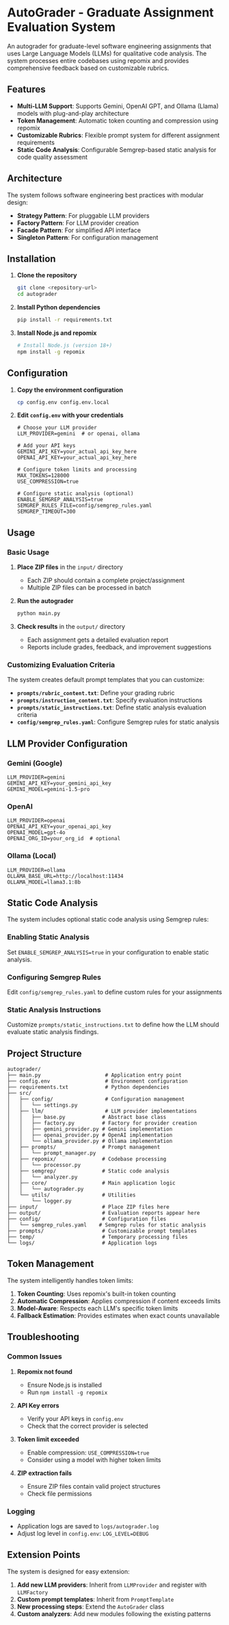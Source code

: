 # AutoGrader - Graduate Assignment Evaluation System

An autograder for graduate-level software engineering assignments that uses Large Language Models (LLMs) for qualitative code analysis. The system processes entire codebases using repomix and provides comprehensive feedback based on customizable rubrics.

## Features

- **Multi-LLM Support**: Supports Gemini, OpenAI GPT, and Ollama (Llama) models with plug-and-play architecture
- **Token Management**: Automatic token counting and compression using repomix
- **Customizable Rubrics**: Flexible prompt system for different assignment requirements
- **Static Code Analysis**: Configurable Semgrep-based static analysis for code quality assessment

## Architecture

The system follows software engineering best practices with modular design:

- **Strategy Pattern**: For pluggable LLM providers
- **Factory Pattern**: For LLM provider creation
- **Facade Pattern**: For simplified API interface
- **Singleton Pattern**: For configuration management

## Installation

1. **Clone the repository**
   ```bash
   git clone <repository-url>
   cd autograder
   ```

2. **Install Python dependencies**
   ```bash
   pip install -r requirements.txt
   ```

3. **Install Node.js and repomix**
   ```bash
   # Install Node.js (version 18+)
   npm install -g repomix
   ```

## Configuration

1. **Copy the environment configuration**
   ```bash
   cp config.env config.env.local
   ```

2. **Edit `config.env` with your credentials**
   ```env
   # Choose your LLM provider
   LLM_PROVIDER=gemini  # or openai, ollama
   
   # Add your API keys
   GEMINI_API_KEY=your_actual_api_key_here
   OPENAI_API_KEY=your_actual_api_key_here
   
   # Configure token limits and processing
   MAX_TOKENS=128000
   USE_COMPRESSION=true
   
   # Configure static analysis (optional)
   ENABLE_SEMGREP_ANALYSIS=true
   SEMGREP_RULES_FILE=config/semgrep_rules.yaml
   SEMGREP_TIMEOUT=300
   ```

## Usage

### Basic Usage

1. **Place ZIP files** in the `input/` directory
   - Each ZIP should contain a complete project/assignment
   - Multiple ZIP files can be processed in batch

2. **Run the autograder**
   ```bash
   python main.py
   ```

3. **Check results** in the `output/` directory
   - Each assignment gets a detailed evaluation report
   - Reports include grades, feedback, and improvement suggestions

### Customizing Evaluation Criteria

The system creates default prompt templates that you can customize:

- **`prompts/rubric_content.txt`**: Define your grading rubric
- **`prompts/instruction_content.txt`**: Specify evaluation instructions
- **`prompts/static_instructions.txt`**: Define static analysis evaluation criteria
- **`config/semgrep_rules.yaml`**: Configure Semgrep rules for static analysis

## LLM Provider Configuration

### Gemini (Google)
```env
LLM_PROVIDER=gemini
GEMINI_API_KEY=your_gemini_api_key
GEMINI_MODEL=gemini-1.5-pro
```

### OpenAI
```env
LLM_PROVIDER=openai
OPENAI_API_KEY=your_openai_api_key
OPENAI_MODEL=gpt-4o
OPENAI_ORG_ID=your_org_id  # optional
```

### Ollama (Local)
```env
LLM_PROVIDER=ollama
OLLAMA_BASE_URL=http://localhost:11434
OLLAMA_MODEL=llama3.1:8b
```

## Static Code Analysis

The system includes optional static code analysis using Semgrep rules:

### Enabling Static Analysis
Set `ENABLE_SEMGREP_ANALYSIS=true` in your configuration to enable static analysis.

### Configuring Semgrep Rules
Edit `config/semgrep_rules.yaml` to define custom rules for your assignments

### Static Analysis Instructions
Customize `prompts/static_instructions.txt` to define how the LLM should evaluate static analysis findings.

## Project Structure

```
autograder/
├── main.py                     # Application entry point
├── config.env                  # Environment configuration
├── requirements.txt            # Python dependencies
├── src/
│   ├── config/                 # Configuration management
│   │   └── settings.py
│   ├── llm/                    # LLM provider implementations
│   │   ├── base.py            # Abstract base class
│   │   ├── factory.py         # Factory for provider creation
│   │   ├── gemini_provider.py # Gemini implementation
│   │   ├── openai_provider.py # OpenAI implementation
│   │   └── ollama_provider.py # Ollama implementation
│   ├── prompts/               # Prompt management
│   │   └── prompt_manager.py
│   ├── repomix/               # Codebase processing
│   │   └── processor.py
│   ├── semgrep/               # Static code analysis
│   │   └── analyzer.py
│   ├── core/                  # Main application logic
│   │   └── autograder.py
│   └── utils/                 # Utilities
│       └── logger.py
├── input/                     # Place ZIP files here
├── output/                    # Evaluation reports appear here
├── config/                    # Configuration files
│   └── semgrep_rules.yaml    # Semgrep rules for static analysis
├── prompts/                   # Customizable prompt templates
├── temp/                      # Temporary processing files
└── logs/                      # Application logs
```

## Token Management

The system intelligently handles token limits:

1. **Token Counting**: Uses repomix's built-in token counting
2. **Automatic Compression**: Applies compression if content exceeds limits
3. **Model-Aware**: Respects each LLM's specific token limits
4. **Fallback Estimation**: Provides estimates when exact counts unavailable

## Troubleshooting

### Common Issues

1. **Repomix not found**
   - Ensure Node.js is installed
   - Run `npm install -g repomix`

2. **API Key errors**
   - Verify your API keys in `config.env`
   - Check that the correct provider is selected

3. **Token limit exceeded**
   - Enable compression: `USE_COMPRESSION=true`
   - Consider using a model with higher token limits

4. **ZIP extraction fails**
   - Ensure ZIP files contain valid project structures
   - Check file permissions

### Logging

- Application logs are saved to `logs/autograder.log`
- Adjust log level in `config.env`: `LOG_LEVEL=DEBUG`

## Extension Points

The system is designed for easy extension:

1. **Add new LLM providers**: Inherit from `LLMProvider` and register with `LLMFactory`
2. **Custom prompt templates**: Inherit from `PromptTemplate`
3. **New processing steps**: Extend the `AutoGrader` class
4. **Custom analyzers**: Add new modules following the existing patterns

